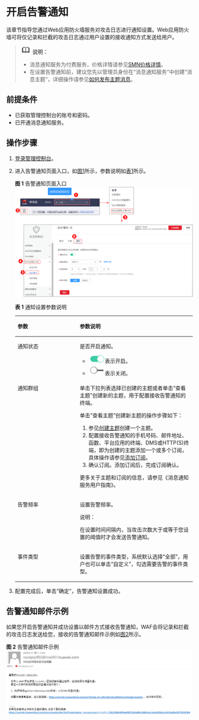 # 开启告警通知<a name="waf_01_0019"></a>

该章节指导您通过Web应用防火墙服务对攻击日志进行通知设置。Web应用防火墙可将仅记录和拦截的攻击日志通过用户设置的接收通知方式发送给用户。

>![](public_sys-resources/icon-note.gif) **说明：**   
>-   消息通知服务为付费服务，价格详情请参见[SMN价格详情](https://www.huaweicloud.com/pricing.html?tab=detail#/smn)。  
>-   在设置告警通知前，建议您先以管理员身份在“消息通知服务“中创建“消息主题“，详细操作请参见[如何发布主题消息](https://support.huaweicloud.com/qs-smn/smn_ug_0004.html)。  

## 前提条件<a name="section2256777914731"></a>

-   已获取管理控制台的账号和密码。
-   已开通消息通知服务。

## 操作步骤<a name="section61533550183130"></a>

1.  [登录管理控制台](https://console.huaweicloud.com/&locale=zh-cn)。
2.  进入告警通知页面入口，如[图1](#fig194411151204911)所示，参数说明如[表1](#table15446251114920)所示。

    **图 1**  告警通知页面入口<a name="fig194411151204911"></a>  
    ![](figures/告警通知页面入口.png "告警通知页面入口")

    **表 1**  通知设置参数说明

    <a name="table15446251114920"></a>
    <table><thead align="left"><tr id="row18441155104913"><th class="cellrowborder" valign="top" width="34.97%" id="mcps1.2.3.1.1"><p id="p444105124912"><a name="p444105124912"></a><a name="p444105124912"></a>参数</p>
    </th>
    <th class="cellrowborder" valign="top" width="65.03%" id="mcps1.2.3.1.2"><p id="p1044113518498"><a name="p1044113518498"></a><a name="p1044113518498"></a>参数说明</p>
    </th>
    </tr>
    </thead>
    <tbody><tr id="row144411951154919"><td class="cellrowborder" valign="top" width="34.97%" headers="mcps1.2.3.1.1 "><p id="p4441195174911"><a name="p4441195174911"></a><a name="p4441195174911"></a>通知状态</p>
    </td>
    <td class="cellrowborder" valign="top" width="65.03%" headers="mcps1.2.3.1.2 "><p id="p1244105115492"><a name="p1244105115492"></a><a name="p1244105115492"></a>是否开启通知。</p>
    <a name="ul24411551164911"></a><a name="ul24411551164911"></a><ul id="ul24411551164911"><li><a name="image5441115118499"></a><a name="image5441115118499"></a><span><img id="image5441115118499" src="figures/icon-open.png"></span>表示开启。</li><li><a name="image1744117510495"></a><a name="image1744117510495"></a><span><img id="image1744117510495" src="figures/icon-close.png"></span>表示关闭。</li></ul>
    </td>
    </tr>
    <tr id="row13443115144918"><td class="cellrowborder" valign="top" width="34.97%" headers="mcps1.2.3.1.1 "><p id="p1844175110492"><a name="p1844175110492"></a><a name="p1844175110492"></a>通知群组</p>
    </td>
    <td class="cellrowborder" valign="top" width="65.03%" headers="mcps1.2.3.1.2 "><p id="p1744195164915"><a name="p1744195164915"></a><a name="p1744195164915"></a>单击下拉列表选择已创建的主题或者单击<span class="uicontrol" id="uicontrol19441551154911"><a name="uicontrol19441551154911"></a><a name="uicontrol19441551154911"></a>“查看主题”</span>创建新的主题，用于配置接收告警通知的<span>终端</span>。</p>
    <div class="p" id="p204425516497"><a name="p204425516497"></a><a name="p204425516497"></a>单击<span class="uicontrol" id="uicontrol6441185113494"><a name="uicontrol6441185113494"></a><a name="uicontrol6441185113494"></a>“查看主题”</span>创建新主题的操作步骤如下：<a name="ol3442135116491"></a><a name="ol3442135116491"></a><ol id="ol3442135116491"><li>参见<a href="https://support.huaweicloud.com/usermanual-smn/zh-cn_topic_0043961401.html" target="_blank" rel="noopener noreferrer">创建主题</a>创建一个主题。</li><li>配置接收告警通知的<span>手机号码、邮件地址、函数、平台应用的终端、DMS或HTTP(S)终端</span>，即为创建的主题添加一个或多个订阅，具体操作请参见<a href="https://support.huaweicloud.com/usermanual-smn/smn_ug_0008.html" target="_blank" rel="noopener noreferrer">添加订阅</a>。</li><li>确认订阅。添加订阅后，完成订阅确认。</li></ol>
    </div>
    <p id="p1244320514498"><a name="p1244320514498"></a><a name="p1244320514498"></a>更多关于主题和订阅的信息，请参见<span id="cite1844275134913"><a name="cite1844275134913"></a><a name="cite1844275134913"></a>《消息通知服务用户指南》</span>。</p>
    </td>
    </tr>
    <tr id="row644625115492"><td class="cellrowborder" valign="top" width="34.97%" headers="mcps1.2.3.1.1 "><p id="p18443451144919"><a name="p18443451144919"></a><a name="p18443451144919"></a>告警频率</p>
    </td>
    <td class="cellrowborder" valign="top" width="65.03%" headers="mcps1.2.3.1.2 "><p id="p15443165194913"><a name="p15443165194913"></a><a name="p15443165194913"></a>设置告警频率。</p>
    <div class="note" id="note1544635113493"><a name="note1544635113493"></a><a name="note1544635113493"></a><span class="notetitle"> 说明： </span><div class="notebody"><p id="p744505117495"><a name="p744505117495"></a><a name="p744505117495"></a>在设置时间间隔内，当攻击次数大于或等于您设置的阈值时才会发送告警通知。</p>
    </div></div>
    </td>
    </tr>
    <tr id="row1844612511491"><td class="cellrowborder" valign="top" width="34.97%" headers="mcps1.2.3.1.1 "><p id="p344675154916"><a name="p344675154916"></a><a name="p344675154916"></a>事件类型</p>
    </td>
    <td class="cellrowborder" valign="top" width="65.03%" headers="mcps1.2.3.1.2 "><p id="p6446951134912"><a name="p6446951134912"></a><a name="p6446951134912"></a>设置告警的事件类型，系统默认选择<span class="parmvalue" id="parmvalue1344611512491"><a name="parmvalue1344611512491"></a><a name="parmvalue1344611512491"></a>“全部”</span>，用户也可以单击<span class="parmvalue" id="parmvalue84466513496"><a name="parmvalue84466513496"></a><a name="parmvalue84466513496"></a>“自定义”</span>，勾选需要告警的事件类型。</p>
    </td>
    </tr>
    </tbody>
    </table>

3.  配置完成后，单击“确定“，告警通知设置成功。

## 告警通知邮件示例<a name="section186298456566"></a>

如果您开启告警通知并成功设置以邮件方式接收告警通知，WAF会将记录和拦截的攻击日志发送给您，接收的告警通知邮件示例如[图2](#fig106335561016)所示。

**图 2**  告警通知邮件示例<a name="fig106335561016"></a>  
![](figures/告警通知邮件示例.png "告警通知邮件示例")

